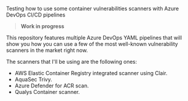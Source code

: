 Testing how to use some container vulnerabilities scanners with Azure DevOps CI/CD pipelines

> **Work in progress**

This repository features multiple Azure DevOps YAML pipelines that will show you how you can use a few of the most well-known vulnerability scanners in the market right now.

The scanners that I'll be using are the following ones: 
- AWS Elastic Container Registry integrated scanner using Clair.
- AquaSec Trivy.
- Azure Defender for ACR scan.
- Qualys Container scanner.
